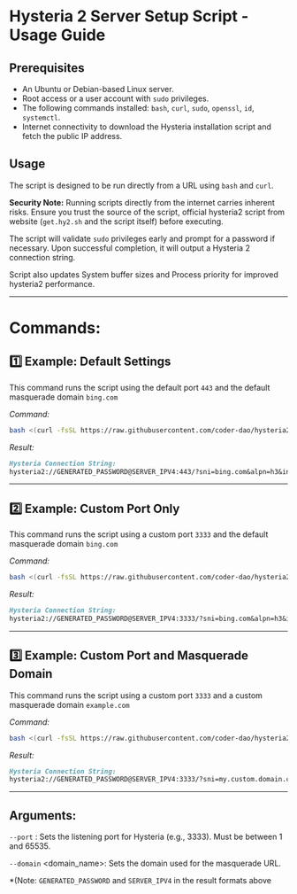 # Hysteria 2 Server Setup Script - Usage Guide

## Prerequisites

* An Ubuntu or Debian-based Linux server.
* Root access or a user account with `sudo` privileges.
* The following commands installed: `bash`, `curl`, `sudo`, `openssl`, `id`, `systemctl`.
* Internet connectivity to download the Hysteria installation script and fetch the public IP address.

## Usage

The script is designed to be run directly from a URL using `bash` and `curl`.

**Security Note:** Running scripts directly from the internet carries inherent risks. Ensure you trust the source of the script, official hysteria2 script from website (`get.hy2.sh` and the script itself) before executing.

The script will validate `sudo` privileges early and prompt for a password if necessary. Upon successful completion, it will output a Hysteria 2 connection string.

Script also updates System buffer sizes and Process priority for improved hysteria2 performance.

---

# Commands:

## 1️⃣ Example: Default Settings

This command runs the script using the default port `443` and the default masquerade domain `bing.com`

*Command:*

```bash
bash <(curl -fsSL https://raw.githubusercontent.com/coder-dao/hysteria2/refs/heads/main/install.sh)
```

*Result:*

```md
Hysteria Connection String:
hysteria2://GENERATED_PASSWORD@SERVER_IPV4:443/?sni=bing.com&alpn=h3&insecure=1#Hysteria
```

---

## 2️⃣ Example: Custom Port Only

This command runs the script using a custom port `3333` and the default masquerade domain `bing.com`

*Command:*

```bash
bash <(curl -fsSL https://raw.githubusercontent.com/coder-dao/hysteria2/refs/heads/main/install.sh) --port 3333
```

*Result:*
```markdown
Hysteria Connection String:
hysteria2://GENERATED_PASSWORD@SERVER_IPV4:3333/?sni=bing.com&alpn=h3&insecure=1#Hysteria
```

---

## 3️⃣ Example: Custom Port and Masquerade Domain

This command runs the script using a custom port `3333` and a custom masquerade domain `example.com`

*Command:*

```bash
bash <(curl -fsSL https://raw.githubusercontent.com/coder-dao/hysteria2/refs/heads/main/install.sh) --port 3333 --domain my.custom.domain.com
```

*Result:*
```markdown
Hysteria Connection String:
hysteria2://GENERATED_PASSWORD@SERVER_IPV4:3333/?sni=my.custom.domain.com&alpn=h3&insecure=1#Hysteria
```
---

## Arguments:

`--port` <number>: Sets the listening port for Hysteria (e.g., 3333). Must be between 1 and 65535.

`--domain` <domain_name>: Sets the domain used for the masquerade URL.

*(Note: `GENERATED_PASSWORD` and `SERVER_IPV4` in the result formats above
